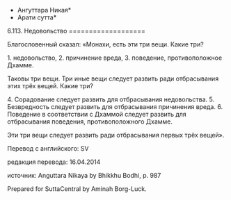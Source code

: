 * Ангуттара Никая*
* Арати сутта*

6\.113\. Недовольство
\=\=\=\=\=\=\=\=\=\=\=\=\=\=\=\=\=\=\=

Благословенный сказал: «Монахи, есть эти три вещи\. Какие три?

1\. недовольство,
2\. причинение вреда,
3\. поведение, противоположное Дхамме\.

Таковы три вещи\. Три иные вещи следует развить ради отбрасывания этих трёх вещей\. Какие три?

4\. Сорадование следует развить для отбрасывания недовольства\.
5\. Безвредность следует развить для отбрасывания причинения вреда\.
6\. Поведение в соответствии с Дхаммой следует развить для отбрасывания поведения, противоположного Дхамме\.

Эти три вещи следует развить ради отбрасывания первых трёх вещей»\.

Перевод с английского: SV

редакция перевода: 16\.04\.2014

источник: Anguttara Nikaya by Bhikkhu Bodhi, p\. 987

Prepared for SuttaCentral by Aminah Borg\-Luck\.